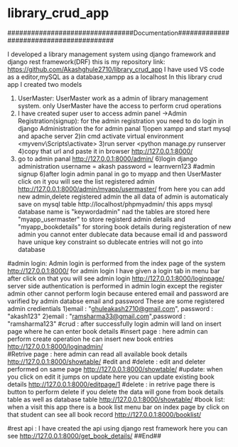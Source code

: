 # library_crud_app
################################Documentation########################################


I developed a library management system using django framework and django rest framework(DRF)
this is my repository link: https://github.com/Akashghule2710/library_crud_app
I have used VS code as a editor,mySQL as a database,xampp as a localhost
In this library crud app I created two models 
1) UserMaster: UserMaster work as a admin of library management system. only UserMaster have the access to perform crud operations
2) I have created super user to access admin panel
->Admin Registration(signup): for the admin registration you need to do login in django Administration the
for admin panal 
1)open xampp and start mysql and apache server
2)in cmd activate virtual environment <myvenv\Scripts\activate>
3)run server <python manage.py runserver
 4)copy that url and paste it in browser http://127.0.0.1:8000/
 5) go to admin panal http://127.0.0.1:8000/admin/
 6)login django administration   username = akash
                                 password = learnvern123
   #admin signup
 6)after login admin panal in go to myapp and then UserMaster click on it you will see the list registered admin  http://127.0.0.1:8000/admin/myapp/usermaster/
    from here you can add new admin,delete registered admin the all data of admin is automaticaly save on mysql table http://localhost/phpmyadmin/
    this apps mysql database name is "keywordadmin" nad the tables are stored here "myapp_usermaster" to store registerd admin details and "myapp_bookdetails" for
    storing book details
    during registeration of new admin you cannot enter dublecate data because email id and password have unique key constraint so dublecate entries will not go into 
    database
    
 #admin login:
        Admin login is performed from the index page of the system     http://127.0.0.1:8000/
        for admin login I have given a login tab in menu bar after click on that you will see admin login  http://127.0.0.1:8000/loginpage/
        server side authentication is performed in admin login except the register admin other cannot perform login because entered email and password are
         varified by admin databse email and password
          These are some registered admin credientials
                     1)email : "ghuleakash2710@gmail.com", password : "akash123"
                     2)email : "ramsharma33@gmail.com",password : "ramsharma123"
   #crud :
          after successfully login admin will land on insert page where he can enter book details
           #insert page : here admin can perform create operation he can insert new book entries
                     http://127.0.0.1:8000/loginadmin/  
            #Retrive page : here admin can read all available book details  http://127.0.0.1:8000/showtable/
             #edit and #delete : edit and deleter performed on same page   http://127.0.0.1:8000/showtable/
                #update:  when you click on edit it jumps on update here you can update existing book details  http://127.0.0.1:8000/editpage/1
                #delete : in retrive page there is button to perform delete 
                          if you delete the data will gone from book details table as well as database table   http://127.0.0.1:8000/showtable/
 #book list:
                 when a  visit this app there is a book list menu bar on index page by click on that student can see all book record
                 http://127.0.0.1:8000/booklist/
                     
#rest api :
                     I have created the api using django rest framework here you can see  http://127.0.0.1:8000/get_book_details/
##End##
                     
                    
               
                   
 
            
